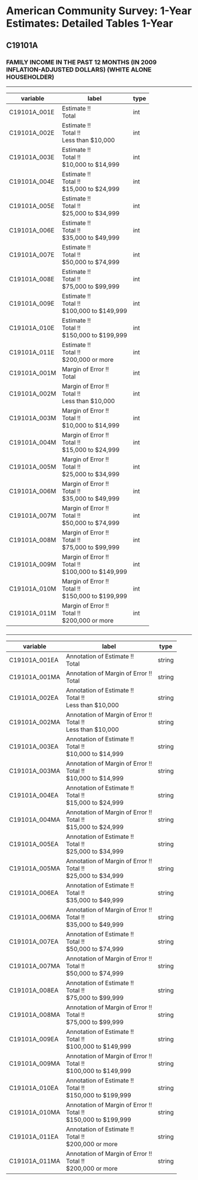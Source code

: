 # American Community Survey: 1-Year Estimates: Detailed Tables 1-Year

## C19101A

### FAMILY INCOME IN THE PAST 12 MONTHS (IN 2009 INFLATION-ADJUSTED DOLLARS) (WHITE ALONE HOUSEHOLDER)

___

| variable | label | type |
| ----- | ----- | ----- |
| C19101A_001E | Estimate !!<br>Total | int |
| C19101A_002E | Estimate !!<br>Total !!<br>Less than $10,000 | int |
| C19101A_003E | Estimate !!<br>Total !!<br>$10,000 to $14,999 | int |
| C19101A_004E | Estimate !!<br>Total !!<br>$15,000 to $24,999 | int |
| C19101A_005E | Estimate !!<br>Total !!<br>$25,000 to $34,999 | int |
| C19101A_006E | Estimate !!<br>Total !!<br>$35,000 to $49,999 | int |
| C19101A_007E | Estimate !!<br>Total !!<br>$50,000 to $74,999 | int |
| C19101A_008E | Estimate !!<br>Total !!<br>$75,000 to $99,999 | int |
| C19101A_009E | Estimate !!<br>Total !!<br>$100,000 to $149,999 | int |
| C19101A_010E | Estimate !!<br>Total !!<br>$150,000 to $199,999 | int |
| C19101A_011E | Estimate !!<br>Total !!<br>$200,000 or more | int |
| C19101A_001M | Margin of Error !!<br>Total | int |
| C19101A_002M | Margin of Error !!<br>Total !!<br>Less than $10,000 | int |
| C19101A_003M | Margin of Error !!<br>Total !!<br>$10,000 to $14,999 | int |
| C19101A_004M | Margin of Error !!<br>Total !!<br>$15,000 to $24,999 | int |
| C19101A_005M | Margin of Error !!<br>Total !!<br>$25,000 to $34,999 | int |
| C19101A_006M | Margin of Error !!<br>Total !!<br>$35,000 to $49,999 | int |
| C19101A_007M | Margin of Error !!<br>Total !!<br>$50,000 to $74,999 | int |
| C19101A_008M | Margin of Error !!<br>Total !!<br>$75,000 to $99,999 | int |
| C19101A_009M | Margin of Error !!<br>Total !!<br>$100,000 to $149,999 | int |
| C19101A_010M | Margin of Error !!<br>Total !!<br>$150,000 to $199,999 | int |
| C19101A_011M | Margin of Error !!<br>Total !!<br>$200,000 or more | int |
### 

___

| variable | label | type |
| ----- | ----- | ----- |
| C19101A_001EA | Annotation of Estimate !!<br>Total | string |
| C19101A_001MA | Annotation of Margin of Error !!<br>Total | string |
| C19101A_002EA | Annotation of Estimate !!<br>Total !!<br>Less than $10,000 | string |
| C19101A_002MA | Annotation of Margin of Error !!<br>Total !!<br>Less than $10,000 | string |
| C19101A_003EA | Annotation of Estimate !!<br>Total !!<br>$10,000 to $14,999 | string |
| C19101A_003MA | Annotation of Margin of Error !!<br>Total !!<br>$10,000 to $14,999 | string |
| C19101A_004EA | Annotation of Estimate !!<br>Total !!<br>$15,000 to $24,999 | string |
| C19101A_004MA | Annotation of Margin of Error !!<br>Total !!<br>$15,000 to $24,999 | string |
| C19101A_005EA | Annotation of Estimate !!<br>Total !!<br>$25,000 to $34,999 | string |
| C19101A_005MA | Annotation of Margin of Error !!<br>Total !!<br>$25,000 to $34,999 | string |
| C19101A_006EA | Annotation of Estimate !!<br>Total !!<br>$35,000 to $49,999 | string |
| C19101A_006MA | Annotation of Margin of Error !!<br>Total !!<br>$35,000 to $49,999 | string |
| C19101A_007EA | Annotation of Estimate !!<br>Total !!<br>$50,000 to $74,999 | string |
| C19101A_007MA | Annotation of Margin of Error !!<br>Total !!<br>$50,000 to $74,999 | string |
| C19101A_008EA | Annotation of Estimate !!<br>Total !!<br>$75,000 to $99,999 | string |
| C19101A_008MA | Annotation of Margin of Error !!<br>Total !!<br>$75,000 to $99,999 | string |
| C19101A_009EA | Annotation of Estimate !!<br>Total !!<br>$100,000 to $149,999 | string |
| C19101A_009MA | Annotation of Margin of Error !!<br>Total !!<br>$100,000 to $149,999 | string |
| C19101A_010EA | Annotation of Estimate !!<br>Total !!<br>$150,000 to $199,999 | string |
| C19101A_010MA | Annotation of Margin of Error !!<br>Total !!<br>$150,000 to $199,999 | string |
| C19101A_011EA | Annotation of Estimate !!<br>Total !!<br>$200,000 or more | string |
| C19101A_011MA | Annotation of Margin of Error !!<br>Total !!<br>$200,000 or more | string |

